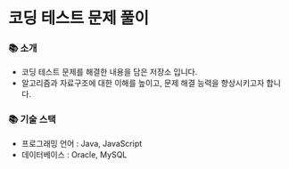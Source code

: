 # 코딩 테스트 문제 풀이 

### 📚 소개
- 코딩 테스트 문제를 해결한 내용을 담은 저장소 입니다.
- 알고리즘과 자료구조에 대한 이해를 높이고, 문제 해결 능력을 향상시키고자 합니다.

### 📚 기술 스택
- 프로그래밍 언어 : Java, JavaScript
- 데이터베이스 : Oracle, MySQL
